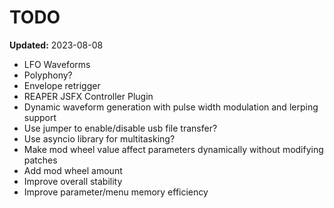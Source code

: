 # TODO

**Updated:** 2023-08-08

- LFO Waveforms
- Polyphony?
- Envelope retrigger
- REAPER JSFX Controller Plugin
- Dynamic waveform generation with pulse width modulation and lerping support
- Use jumper to enable/disable usb file transfer?
- Use asyncio library for multitasking?
- Make mod wheel value affect parameters dynamically without modifying patches
- Add mod wheel amount
- Improve overall stability
- Improve parameter/menu memory efficiency

